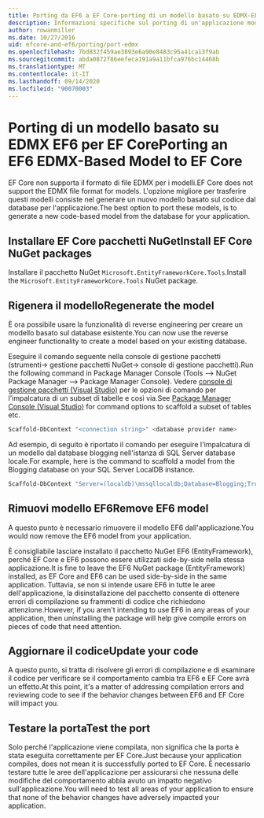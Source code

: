 ```yaml
---
title: Porting da EF6 a EF Core-porting di un modello basato su EDMX-EF
description: Informazioni specifiche sul porting di un'applicazione modello basata su EDMX Entity Framework 6 per Entity Framework Core
author: rowanmiller
ms.date: 10/27/2016
uid: efcore-and-ef6/porting/port-edmx
ms.openlocfilehash: 7bd832f459ae3893e6a90e8483c95a41ca13f9ab
ms.sourcegitcommit: abda0872f86eefeca191a9a11bfca976bc14468b
ms.translationtype: MT
ms.contentlocale: it-IT
ms.lasthandoff: 09/14/2020
ms.locfileid: "90070003"
---
```

# <a name="porting-an-ef6-edmx-based-model-to-ef-core"></a><span data-ttu-id="293ef-103">Porting di un modello basato su EDMX EF6 per EF Core</span><span class="sxs-lookup"><span data-stu-id="293ef-103">Porting an EF6 EDMX-Based Model to EF Core</span></span>

<span data-ttu-id="293ef-104">EF Core non supporta il formato di file EDMX per i modelli.</span><span class="sxs-lookup"><span data-stu-id="293ef-104">EF Core does not support the EDMX file format for models.</span></span> <span data-ttu-id="293ef-105">L'opzione migliore per trasferire questi modelli consiste nel generare un nuovo modello basato sul codice dal database per l'applicazione.</span><span class="sxs-lookup"><span data-stu-id="293ef-105">The best option to port these models, is to generate a new code-based model from the database for your application.</span></span>

## <a name="install-ef-core-nuget-packages"></a><span data-ttu-id="293ef-106">Installare EF Core pacchetti NuGet</span><span class="sxs-lookup"><span data-stu-id="293ef-106">Install EF Core NuGet packages</span></span>

<span data-ttu-id="293ef-107">Installare il pacchetto NuGet `Microsoft.EntityFrameworkCore.Tools`.</span><span class="sxs-lookup"><span data-stu-id="293ef-107">Install the `Microsoft.EntityFrameworkCore.Tools` NuGet package.</span></span>

## <a name="regenerate-the-model"></a><span data-ttu-id="293ef-108">Rigenera il modello</span><span class="sxs-lookup"><span data-stu-id="293ef-108">Regenerate the model</span></span>

<span data-ttu-id="293ef-109">È ora possibile usare la funzionalità di reverse engineering per creare un modello basato sul database esistente.</span><span class="sxs-lookup"><span data-stu-id="293ef-109">You can now use the reverse engineer functionality to create a model based on your existing database.</span></span>

<span data-ttu-id="293ef-110">Eseguire il comando seguente nella console di gestione pacchetti (strumenti-> gestione pacchetti NuGet-> console di gestione pacchetti).</span><span class="sxs-lookup"><span data-stu-id="293ef-110">Run the following command in Package Manager Console (Tools –> NuGet Package Manager –> Package Manager Console).</span></span> <span data-ttu-id="293ef-111">Vedere [console di gestione pacchetti (Visual Studio)](xref:core/miscellaneous/cli/powershell) per le opzioni di comando per l'impalcatura di un subset di tabelle e così via.</span><span class="sxs-lookup"><span data-stu-id="293ef-111">See [Package Manager Console (Visual Studio)](xref:core/miscellaneous/cli/powershell) for command options to scaffold a subset of tables etc.</span></span>

``` powershell
Scaffold-DbContext "<connection string>" <database provider name>
```

<span data-ttu-id="293ef-112">Ad esempio, di seguito è riportato il comando per eseguire l'impalcatura di un modello dal database blogging nell'istanza di SQL Server database locale.</span><span class="sxs-lookup"><span data-stu-id="293ef-112">For example, here is the command to scaffold a model from the Blogging database on your SQL Server LocalDB instance.</span></span>

``` powershell
Scaffold-DbContext "Server=(localdb)\mssqllocaldb;Database=Blogging;Trusted_Connection=True;" Microsoft.EntityFrameworkCore.SqlServer
```

## <a name="remove-ef6-model"></a><span data-ttu-id="293ef-113">Rimuovi modello EF6</span><span class="sxs-lookup"><span data-stu-id="293ef-113">Remove EF6 model</span></span>

<span data-ttu-id="293ef-114">A questo punto è necessario rimuovere il modello EF6 dall'applicazione.</span><span class="sxs-lookup"><span data-stu-id="293ef-114">You would now remove the EF6 model from your application.</span></span>

<span data-ttu-id="293ef-115">È consigliabile lasciare installato il pacchetto NuGet EF6 (EntityFramework), perché EF Core e EF6 possono essere utilizzati side-by-side nella stessa applicazione.</span><span class="sxs-lookup"><span data-stu-id="293ef-115">It is fine to leave the EF6 NuGet package (EntityFramework) installed, as EF Core and EF6 can be used side-by-side in the same application.</span></span> <span data-ttu-id="293ef-116">Tuttavia, se non si intende usare EF6 in tutte le aree dell'applicazione, la disinstallazione del pacchetto consente di ottenere errori di compilazione su frammenti di codice che richiedono attenzione.</span><span class="sxs-lookup"><span data-stu-id="293ef-116">However, if you aren't intending to use EF6 in any areas of your application, then uninstalling the package will help give compile errors on pieces of code that need attention.</span></span>

## <a name="update-your-code"></a><span data-ttu-id="293ef-117">Aggiornare il codice</span><span class="sxs-lookup"><span data-stu-id="293ef-117">Update your code</span></span>

<span data-ttu-id="293ef-118">A questo punto, si tratta di risolvere gli errori di compilazione e di esaminare il codice per verificare se il comportamento cambia tra EF6 e EF Core avrà un effetto.</span><span class="sxs-lookup"><span data-stu-id="293ef-118">At this point, it's a matter of addressing compilation errors and reviewing code to see if the behavior changes between EF6 and EF Core will impact you.</span></span>

## <a name="test-the-port"></a><span data-ttu-id="293ef-119">Testare la porta</span><span class="sxs-lookup"><span data-stu-id="293ef-119">Test the port</span></span>

<span data-ttu-id="293ef-120">Solo perché l'applicazione viene compilata, non significa che la porta è stata eseguita correttamente per EF Core.</span><span class="sxs-lookup"><span data-stu-id="293ef-120">Just because your application compiles, does not mean it is successfully ported to EF Core.</span></span> <span data-ttu-id="293ef-121">È necessario testare tutte le aree dell'applicazione per assicurarsi che nessuna delle modifiche del comportamento abbia avuto un impatto negativo sull'applicazione.</span><span class="sxs-lookup"><span data-stu-id="293ef-121">You will need to test all areas of your application to ensure that none of the behavior changes have adversely impacted your application.</span></span>

